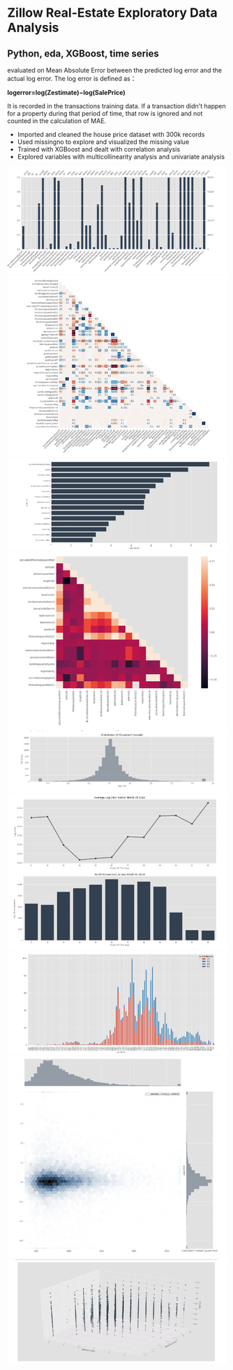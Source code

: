 # Zillow Real-Estate Exploratory Data Analysis
## Python, eda, XGBoost, time series

evaluated on Mean Absolute Error between the predicted log error and the actual log error. The log error is defined as： 

**logerror=log(Zestimate)−log(SalePrice)**

It is recorded in the transactions training data. If a transaction didn't happen for a property during that period of time, that row is ignored and not counted in the calculation of MAE.

- Imported and cleaned the house price dataset with 300k records
- Used missingno to explore and visualized the missing value 
- Trained with XGBoost and dealt with correlation analysis
- Explored variables with multicollinearity analysis and univariate analysis

 ![alt text](images/image1.png)
 ![alt text](images/image2.png)
 ![alt text](images/image3.png)
 ![alt text](images/image4.png)
 ![alt text](images/image5.png)
 ![alt text](images/image6.png)
 ![alt text](images/image7.png)
 ![alt text](images/image8.png)
 ![alt text](images/image9.png)